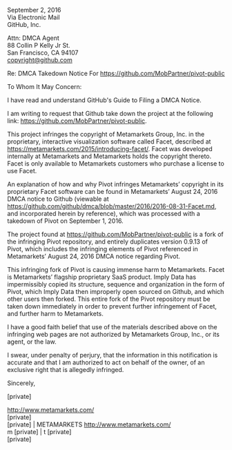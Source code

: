 September 2, 2016  
Via Electronic Mail   
GitHub, Inc.

Attn: DMCA Agent  
88 Collin P Kelly Jr St.  
San Francisco, CA 94107  
copyright@github.com   

Re: DMCA Takedown Notice For https://github.com/MobPartner/pivot-public

To Whom It May Concern:

I have read and understand GitHub's Guide to Filing a DMCA Notice.

I am writing to request that Github take down the project at the following
link: https://github.com/MobPartner/pivot-public.

This project infringes the copyright of Metamarkets Group, Inc. in the
proprietary, interactive visualization software called Facet, described at
https://metamarkets.com/2015/introducing-facet/. Facet was developed
internally at Metamarkets and Metamarkets holds the copyright thereto.
Facet is only available to Metamarkets customers who purchase a license to
use Facet.

An explanation of how and why Pivot infringes Metamarkets’ copyright in its
proprietary Facet software can be found in Metamarkets’ August 24, 2016
DMCA notice to Github (viewable at
https://github.com/github/dmca/blob/master/2016/2016-08-31-Facet.md, and
incorporated herein by reference), which was processed with a takedown of
Pivot on September 1, 2016.

The project found at https://github.com/MobPartner/pivot-public is a fork
of the infringing Pivot repository, and entirely duplicates version 0.9.13
of Pivot, which includes the infringing elements of Pivot referenced in
Metamarkets’ August 24, 2016 DMCA notice regarding Pivot.

This infringing fork of Pivot is causing immense harm to Metamarkets.
Facet is Metamarkets’ flagship proprietary SaaS product. Imply Data has
impermissibly copied its structure, sequence and organization in the form
of Pivot, which Imply Data then improperly open sourced on Github, and
which other users then forked. This entire fork of the Pivot repository
must be taken down immediately in order to prevent further infringement of
Facet, and further harm to Metamarkets.

I have a good faith belief that use of the materials described above on the
infringing web pages are not authorized by Metamarkets Group, Inc., or its
agent, or the law.

I swear, under penalty of perjury, that the information in this
notification is accurate and that I am authorized to act on behalf of the
owner, of an exclusive right that is allegedly infringed.

Sincerely,

[private]


<http://www.metamarkets.com/>  
[private]  
[private] | METAMARKETS <http://www.metamarkets.com/>  
m [private] | t [private]  
[private]
